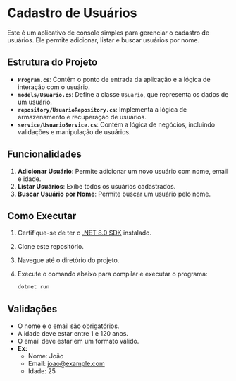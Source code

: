 # Cadastro de Usuários

Este é um aplicativo de console simples para gerenciar o cadastro de usuários. Ele permite adicionar, listar e buscar usuários por nome.

## Estrutura do Projeto

- **`Program.cs`**: Contém o ponto de entrada da aplicação e a lógica de interação com o usuário.
- **`models/Usuario.cs`**: Define a classe `Usuario`, que representa os dados de um usuário.
- **`repository/UsuarioRepository.cs`**: Implementa a lógica de armazenamento e recuperação de usuários.
- **`service/UsuarioService.cs`**: Contém a lógica de negócios, incluindo validações e manipulação de usuários.

## Funcionalidades

1. **Adicionar Usuário**: Permite adicionar um novo usuário com nome, email e idade.
2. **Listar Usuários**: Exibe todos os usuários cadastrados.
3. **Buscar Usuário por Nome**: Permite buscar um usuário pelo nome.

## Como Executar

1. Certifique-se de ter o [.NET 8.0 SDK](https://dotnet.microsoft.com/) instalado.
2. Clone este repositório.
3. Navegue até o diretório do projeto.
4. Execute o comando abaixo para compilar e executar o programa:

   ```bash
   dotnet run

## Validações
- O nome e o email são obrigatórios. 
- A idade deve estar entre 1 e 120 anos.
- O email deve estar em um formato válido.
- **Ex:**
  - Nome: João
  - Email: joao@example.com
  - Idade: 25

